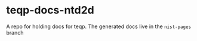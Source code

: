 # teqp-docs-ntd2d

A repo for holding docs for teqp. The generated docs live in the ``nist-pages`` branch
